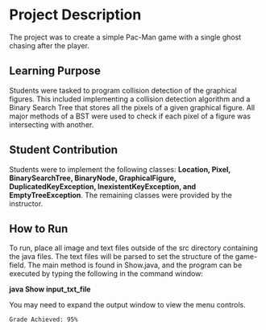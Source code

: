 # Project Description
The project was to create a simple Pac-Man game with a single ghost chasing after the player. 

## Learning Purpose
Students were tasked to program collision detection of the graphical figures. This included implementing a collision detection algorithm and a Binary Search Tree that stores all the pixels of a given graphical figure. All major methods of a BST were used to check if each pixel of a figure was intersecting with another.

## Student Contribution
Students were to implement the following classes: **Location, Pixel, BinarySearchTree, BinaryNode, GraphicalFigure, DuplicatedKeyException, InexistentKeyException, and EmptyTreeException**. The remaining classes were provided by the instructor.

## How to Run
To run, place all image and text files outside of the src directory containing the java files. The text files will be parsed to set the structure of the game-field. The main method is found in Show.java, and the program can be executed by typing the following in the command window:

  **java Show input_txt_file**

You may need to expand the output window to view the menu controls.

```
Grade Achieved: 95%
```
